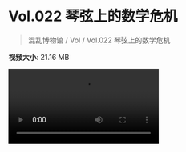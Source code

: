 # Vol.022 琴弦上的数学危机

> 混乱博物馆 / Vol / Vol.022 琴弦上的数学危机

**视频大小**: 21.16 MB

<div class="video"><video src="https://file.hsyhx.top/archive/混乱博物馆/Vol/022.mp4" controls preload>🤔 您的浏览器不支持 video 标签</video></div>